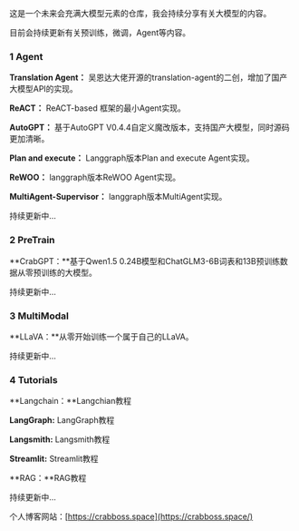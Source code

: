 这是一个未来会充满大模型元素的仓库，我会持续分享有关大模型的内容。

目前会持续更新有关预训练，微调，Agent等内容。

### 1 Agent

**Translation Agent：** 吴恩达大佬开源的translation-agent的二创，增加了国产大模型API的实现。

**ReACT：** ReACT-based 框架的最小Agent实现。

**AutoGPT：** 基于AutoGPT V0.4.4自定义魔改版本，支持国产大模型，同时源码更加清晰。

**Plan and execute：** Langgraph版本Plan and execute Agent实现。

**ReWOO：** langgraph版本ReWOO Agent实现。

**MultiAgent-Supervisor：** langgraph版本MultiAgent实现。

持续更新中...

### 2 PreTrain

**CrabGPT：**基于Qwen1.5 0.24B模型和ChatGLM3-6B词表和13B预训练数据从零预训练的大模型。

持续更新中...

### 3 MultiModal

**LLaVA：**从零开始训练一个属于自己的LLaVA。

持续更新中...

### 4 Tutorials

**Langchain：**Langchian教程

**LangGraph:** LangGraph教程

**Langsmith:** Langsmith教程

**Streamlit:** Streamlit教程

**RAG：**RAG教程

持续更新中...



个人博客网站：[https://crabboss.space](https://crabboss.space/)

